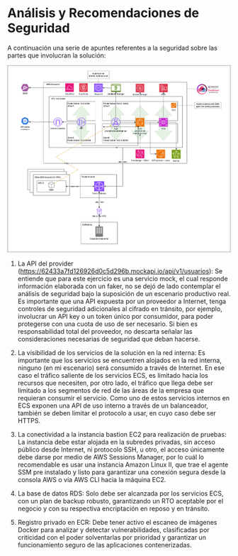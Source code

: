 # Análisis y Recomendaciones de Seguridad

A continuación una serie de apuntes referentes a la seguridad sobre las partes que involucran la solución:

![AWS Diagrama de Arquitectura](https://github.com/josdagaro/ml-challenge-iac/blob/main/docs/ml-challenge-aws.drawio.png)

1. La API del provider (https://62433a7fd126926d0c5d296b.mockapi.io/api/v1/usuarios): Se entiende que para este ejercicio es una servicio mock, el cual responde información elaborada con un faker, no se dejó de lado contemplar el análisis de seguridad bajo la suposición de un escenario productivo real. Es importante que una API expuesta por un proveedor a Internet, tenga controles de seguridad adicionales al cifrado en tránsito, por ejemplo, involucrar un API key o un token único por consumidor, para poder protegerse con una cuota de uso de ser necesario. Si bien es responsabilidad total del proveedor, no descarta señalar las consideraciones necesarias de seguridad que deban hacerse.

2. La visibilidad de los servicios de la solución en la red interna: Es importante que los servicios se encuentren alojados en la red interna, ninguno (en mi escenario) será consumido a través de Internet. En ese caso el tráfico saliente de los servicios ECS, es limitado hacia los recursos que necesiten, por otro lado, el tráfico que llega debe ser limitado a los segmentos de red de las áreas de la empresa que requieran consumir el servicio. Como uno de estos servicios internos en ECS exponen una API de uso interno a través de un balanceador, también se deben limitar el protocolo a usar, en cuyo caso debe ser HTTPS.

3. La conectividad a la instancia bastion EC2 para realización de pruebas: La instancia debe estar alojada en la subredes privadas, sin acceso público desde Internet, ni protocolo SSH, u otro, el acceso únicamente debe darse por medio de AWS Sessions Manager, por lo cuál lo recomendable es usar una instancia Amazon Linux II, que trae el agente SSM pre instalado y listo para garantizar una conexión segura desde la consola AWS o vía AWS CLI hacia la máquina EC2.

4. La base de datos RDS: Solo debe ser alcanzada por los servicios ECS, con un plan de backup robusto, garantizando un RTO aceptable por el negocio y con su respectiva encriptación en reposo y en tránsito.

5. Registro privado en ECR: Debe tener activo el escaneo de imágenes Docker para analizar y detectar vulnerabilidades, clasificadas por criticidad con el poder solventarlas por prioridad y garantizar un funcionamiento seguro de las aplicaciones contenerizadas.
